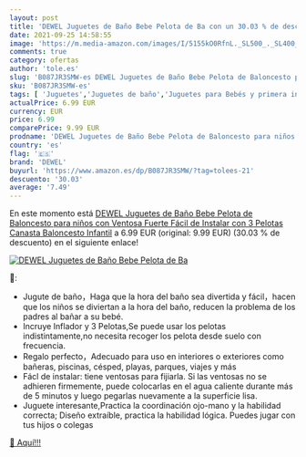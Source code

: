 ```yaml
---
layout: post
title: 'DEWEL Juguetes de Baño Bebe Pelota de Ba con un 30.03 % de descuento'
date: 2021-09-25 14:58:55
image: 'https://m.media-amazon.com/images/I/5155kO0RfnL._SL500_._SL400_.jpg'
comments: true
category: ofertas
author: 'tole.es'
slug: 'B087JR3SMW-es DEWEL Juguetes de Baño Bebe Pelota de Baloncesto para...'
sku: 'B087JR3SMW-es'
tags: [ 'Juguetes','Juguetes de baño','Juguetes para Bebés y primera infancia','Juguetes y juegos','bebe','dewel', ]
actualPrice: 6.99 EUR
currency: EUR
price: 6.99
comparePrice: 9.99 EUR
prodname: 'DEWEL Juguetes de Baño Bebe Pelota de Baloncesto para niños con Ventosa Fuerte Fácil de Instalar con 3 Pelotas Canasta Baloncesto Infantil'
country: 'es'
flag: '🇪🇸'
brand: 'DEWEL'
buyurl: 'https://www.amazon.es/dp/B087JR3SMW/?tag=tolees-21'
descuento: '30.03'
average: '7.49'
---
```


En este momento está [DEWEL Juguetes de Baño Bebe Pelota de Baloncesto para niños con Ventosa Fuerte Fácil de Instalar con 3 Pelotas Canasta Baloncesto Infantil](https://www.amazon.es/dp/B087JR3SMW/?tag=tolees-21) a 6.99 EUR (original: 9.99 EUR) (30.03 %  de descuento) en el siguiente enlace!

[![DEWEL Juguetes de Baño Bebe Pelota de Ba](https://m.media-amazon.com/images/I/5155kO0RfnL._SL500_._SL400_.jpg)](https://www.amazon.es/dp/B087JR3SMW/?tag=tolees-21)

🔎:

- Jugute de baño，Haga que la hora del baño sea divertida y fácil，hacen que los niños se diviertan a la hora del baño, reducen la problema de los padres al bañar a su bebé.
- Incruye Inflador y 3 Pelotas,Se puede usar los pelotas indistintamente,no necesita recoger los pelota desde suelo con frecuencia.
- Regalo perfecto，Adecuado para uso en interiores o exteriores como bañeras, piscinas, césped, playas, parques, viajes y más
- Fácl de instalar: tiene ventosas para fijiarla. Si las ventosas no se adhieren firmemente, puede colocarlas en el agua caliente durante más de 5 minutos y luego pegarlas nuevamente a la superficie lisa.
- Juguete interesante,Practica la coordinación ojo-mano y la habilidad correcta; Diseño extraíble, practica la habilidad lógica. Puedes jugar con tus hijos o colegas

[🛒 Aquí!!!](https://www.amazon.es/dp/B087JR3SMW/?tag=tolees-21)
